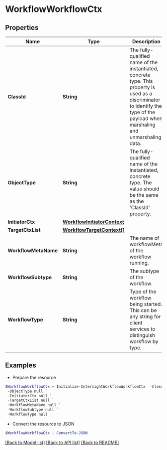 # WorkflowWorkflowCtx
## Properties

Name | Type | Description | Notes
------------ | ------------- | ------------- | -------------
**ClassId** | **String** | The fully-qualified name of the instantiated, concrete type. This property is used as a discriminator to identify the type of the payload when marshaling and unmarshaling data. | [default to "workflow.WorkflowCtx"]
**ObjectType** | **String** | The fully-qualified name of the instantiated, concrete type. The value should be the same as the &#39;ClassId&#39; property. | [default to "workflow.WorkflowCtx"]
**InitiatorCtx** | [**WorkflowInitiatorContext**](WorkflowInitiatorContext.md) |  | [optional] 
**TargetCtxList** | [**WorkflowTargetContext[]**](WorkflowTargetContext.md) |  | [optional] 
**WorkflowMetaName** | **String** | The name of workflowMeta of the workflow running. | [optional] 
**WorkflowSubtype** | **String** | The subtype of the workflow. | [optional] 
**WorkflowType** | **String** | Type of the workflow being started. This can be any string for client services to distinguish workflow by type. | [optional] 

## Examples

- Prepare the resource
```powershell
$WorkflowWorkflowCtx = Initialize-IntersightWorkflowWorkflowCtx  -ClassId null `
 -ObjectType null `
 -InitiatorCtx null `
 -TargetCtxList null `
 -WorkflowMetaName null `
 -WorkflowSubtype null `
 -WorkflowType null
```

- Convert the resource to JSON
```powershell
$WorkflowWorkflowCtx | ConvertTo-JSON
```

[[Back to Model list]](../README.md#documentation-for-models) [[Back to API list]](../README.md#documentation-for-api-endpoints) [[Back to README]](../README.md)

